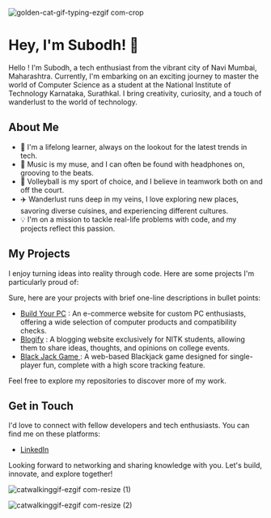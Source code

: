 


![golden-cat-gif-typing-ezgif com-crop](https://github.com/user-attachments/assets/72f9701f-6f7d-4226-a23f-246bab3ae201)

# Hey, I'm Subodh! 🌟

Hello ! I'm Subodh, a tech enthusiast from the vibrant city of Navi Mumbai, Maharashtra. Currently, I'm embarking on an exciting journey to master the world of Computer Science as a student at the National Institute of Technology Karnataka, Surathkal. I bring creativity, curiosity, and a touch of wanderlust to the world of technology.

## About Me

- 🌱 I'm a lifelong learner, always on the lookout for the latest trends in tech.
- 🎵 Music is my muse, and I can often be found with headphones on, grooving to the beats.
- 🏐 Volleyball is my sport of choice, and I believe in teamwork both on and off the court.
- ✈️ Wanderlust runs deep in my veins, I love exploring new places, savoring diverse cuisines, and experiencing different cultures.
- 💡 I'm on a mission to tackle real-life problems with code, and my projects reflect this passion.

## My Projects

I enjoy turning ideas into reality through code. Here are some projects I'm particularly proud of:


Sure, here are your projects with brief one-line descriptions in bullet points:

- [Build Your PC](https://github.com/iambotcoder/BuildYourPC) : An e-commerce website for custom PC enthusiasts, offering a wide selection of computer products and compatibility checks.
- [Blogify](https://github.com/iambotcoder/Blogify) : A blogging website exclusively for NITK students, allowing them to share ideas, thoughts, and opinions on college events.
- [Black Jack Game ](https://github.com/iambotcoder/Black-Jack-Game) : A web-based Blackjack game designed for single-player fun, complete with a high score tracking feature.

Feel free to explore my repositories to discover more of my work.

## Get in Touch

I'd love to connect with fellow developers and tech enthusiasts. You can find me on these platforms:

- [LinkedIn](https://www.linkedin.com/feed/)

Looking forward to networking and sharing knowledge with you. Let's build, innovate, and explore together!


![catwalkinggif-ezgif com-resize (1)](https://github.com/user-attachments/assets/753c5525-ed32-46ca-8226-added99aa2e5)

![catwalkinggif-ezgif com-resize (2)](https://github.com/user-attachments/assets/b2b5a741-3e53-4389-8992-dd2f7544bac5)
